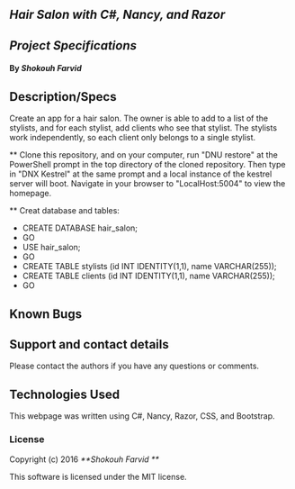 ## _Hair Salon with C#, Nancy, and Razor_

## _Project Specifications_

#### By _**Shokouh Farvid**_

## Description/Specs

Create an app for a hair salon. The owner is able to add to a list of the stylists, and for each stylist, add clients who see that stylist. The stylists work independently, so each client only belongs to a single stylist.


** Clone this repository, and on your computer, run "DNU restore" at the PowerShell prompt in the top directory of the cloned repository. Then type in "DNX Kestrel" at the same prompt and a local instance of the kestrel server will boot. Navigate in your browser to "LocalHost:5004" to view the homepage.

** Creat database and tables:
* CREATE DATABASE hair_salon;
* GO
* USE hair_salon;
* GO
* CREATE TABLE stylists (id INT IDENTITY(1,1), name VARCHAR(255));
* CREATE TABLE clients (id INT IDENTITY(1,1), name VARCHAR(255));
* GO

## Known Bugs

## Support and contact details
Please contact the authors if you have any questions or comments.

## Technologies Used
This webpage was written using C#, Nancy, Razor, CSS, and Bootstrap.

### License
Copyright (c) 2016 _**Shokouh Farvid **_

This software is licensed under the MIT license.
